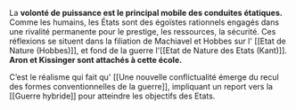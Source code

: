 La **volonté de puissance est le principal mobile des conduites étatiques.** Comme les humains, les États sont des égoïstes rationnels engagés dans une rivalité permanente pour le prestige, les ressources, la sécurité. Ces réflexions se situent dans la filiation de Machiavel et Hobbes sur l' [[Etat de Nature (Hobbes)]], et fond de la guerre l'[[Etat de Nature des Etats (Kant)]]. **Aron et Kissinger sont attachés à cette école.**

C’est le réalisme qui fait qu' [[Une nouvelle conflictualité émerge du recul des formes conventionnelles de la guerre]], impliquant un report vers la [[Guerre hybride]] pour atteindre les objectifs des Etats.